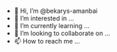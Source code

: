 - 👋 Hi, I’m @bekarys-amanbai
- 👀 I’m interested in ...
- 🌱 I’m currently learning ...
- 💞️ I’m looking to collaborate on ...
- 📫 How to reach me ...

<!---
bekarys-amanbai/bekarys-amanbai is a ✨ special ✨ repository because its `README.md` (this file) appears on your GitHub profile.
You can click the Preview link to take a look at your changes.
--->
